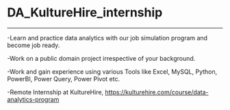 # DA_KultureHire_internship
___

-Learn and practice data analytics with our job simulation program and become job ready. 

-Work on a public domain project irrespective of your background. 

-Work and gain experience using various Tools like Excel, MySQL, Python, PowerBI, Power Query, Power Pivot etc.

-Remote Internship at KultureHire, https://kulturehire.com/course/data-analytics-program
